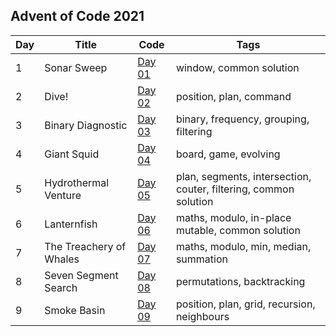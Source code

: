 ## Advent of Code 2021

| Day | Title                   | Code               | Tags                                            |
|-----|-------------------------|--------------------|-------------------------------------------------|
| 1   | Sonar Sweep             | [Day 01](Day01.kt) | window, common solution                                 |
| 2   | Dive!                   | [Day 02](Day02.kt) | position, plan, command                         |
| 3   | Binary Diagnostic       | [Day 03](Day03.kt) | binary, frequency, grouping, filtering          |
| 4   | Giant Squid             | [Day 04](Day04.kt) | board, game, evolving                           |
| 5   | Hydrothermal Venture    | [Day 05](Day05.kt) | plan, segments, intersection, couter, filtering, common solution |
| 6   | Lanternfish             | [Day 06](Day06.kt) | maths, modulo, in-place mutable, common solution                 |
| 7   | The Treachery of Whales | [Day 07](Day07.kt) | maths, modulo, min, median, summation               |
| 8   | Seven Segment Search    | [Day 08](Day08.kt) | permutations, backtracking               |
| 9   | Smoke Basin             | [Day 09](Day08.kt) | position, plan, grid, recursion, neighbours               |